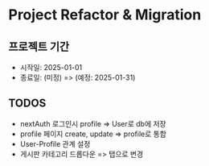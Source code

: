 # Project Refactor & Migration

## 프로젝트 기간

- 시작일: 2025-01-01
- 종료일: (미정) => (예정: 2025-01-31) 

## TODOS
- nextAuth 로그인시 profile => User로 db에 저장
- profile 페이지 create, update => profile로 통합
- User-Profile 관계 설정
- 게시판 카테고리 드롭다운 => 탭으로 변경